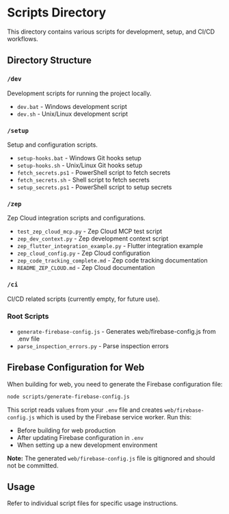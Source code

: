 # Scripts Directory

This directory contains various scripts for development, setup, and CI/CD workflows.

## Directory Structure

### `/dev`
Development scripts for running the project locally.
- `dev.bat` - Windows development script
- `dev.sh` - Unix/Linux development script

### `/setup`
Setup and configuration scripts.
- `setup-hooks.bat` - Windows Git hooks setup
- `setup-hooks.sh` - Unix/Linux Git hooks setup
- `fetch_secrets.ps1` - PowerShell script to fetch secrets
- `fetch_secrets.sh` - Shell script to fetch secrets
- `setup_secrets.ps1` - PowerShell script to setup secrets

### `/zep`
Zep Cloud integration scripts and configurations.
- `test_zep_cloud_mcp.py` - Zep Cloud MCP test script
- `zep_dev_context.py` - Zep development context script
- `zep_flutter_integration_example.py` - Flutter integration example
- `zep_cloud_config.py` - Zep Cloud configuration
- `zep_code_tracking_complete.md` - Zep code tracking documentation
- `README_ZEP_CLOUD.md` - Zep Cloud documentation

### `/ci`
CI/CD related scripts (currently empty, for future use).

### Root Scripts
- `generate-firebase-config.js` - Generates web/firebase-config.js from .env file
- `parse_inspection_errors.py` - Parse inspection errors

## Firebase Configuration for Web

When building for web, you need to generate the Firebase configuration file:

```bash
node scripts/generate-firebase-config.js
```

This script reads values from your `.env` file and creates `web/firebase-config.js` which is used by the Firebase service worker. Run this:
- Before building for web production
- After updating Firebase configuration in `.env`
- When setting up a new development environment

**Note:** The generated `web/firebase-config.js` file is gitignored and should not be committed.

## Usage

Refer to individual script files for specific usage instructions.